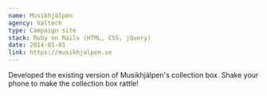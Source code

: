 ```yaml
---
name: Musikhjälpen
agency: Valtech
type: Campaign site
stack: Ruby on Rails (HTML, CSS, jQuery)
date: 2014-01-01
link: https://musikhjalpen.se
---
```


Developed the existing version of Musikhjälpen's collection box. Shake your phone to make the collection box rattle!
